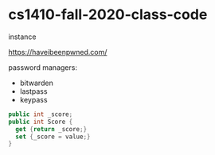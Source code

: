 # cs1410-fall-2020-class-code


instance



https://haveibeenpwned.com/

password managers:

- bitwarden
- lastpass
- keypass


```c#
public int _score;
public int Score {
  get {return _score;}
  set {_score = value;}
}
```








